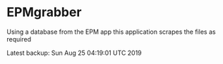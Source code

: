 # EPMgrabber
Using a database from the EPM app this application scrapes the files as required


Latest backup: Sun Aug 25 04:19:01 UTC 2019
